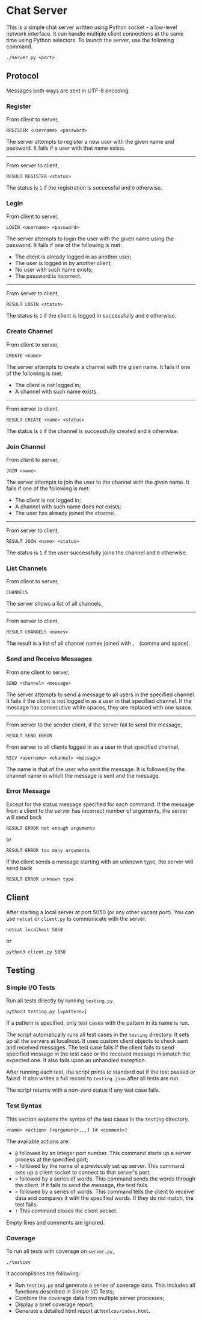 # Chat Server

This is a simple chat server written using Python socket - a low-level network
interface. It can handle multiple client connections at the same time using
Python selectors. To launch the server, use the following command.
```
./server.py <port>
```

## Protocol

Messages both ways are sent in UTF-8 encoding.

### Register

From client to server,
```
REGISTER <username> <password>
```
The server attempts to register a new user with the given name and password. It
fails if a user with that name exists.

---

From server to client,
```
RESULT REGISTER <status>
```
The status is `1` if the registration is successful and `0` otherwise.

### Login

From client to server,
```
LOGIN <username> <password>
```
The server attempts to login the user with the given name using the password. It
fails if one of the following is met:
- The client is already logged in as another user;
- The user is logged in by another client;
- No user with such name exists;
- The password is incorrect.

---

From server to client,
```
RESULT LOGIN <status>
```
The status is `1` if the client is logged in successfully and `0` otherwise.

### Create Channel

From client to server,
```
CREATE <name>
```
The server attempts to create a channel with the given name. It fails if one of
the following is met:
- The client is not logged in;
- A channel with such name exists.

---

From server to client,
```
RESULT CREATE <name> <status>
```
The status is `1` if the channel is successfully created and `0` otherwise.

### Join Channel

From client to server,
```
JOIN <name>
```
The server attempts to join the user to the channel with the given name. It
fails if one of the following is met:
- The client is not logged in;
- A channel with such name does not exists;
- The user has already joined the channel.

---

From server to client,
```
RESULT JOIN <name> <status>
```
The status is `1` if the user successfully joins the channel and `0` otherwise.

### List Channels

From client to server,
```
CHANNELS
```
The server shows a list of all channels.

---

From server to client,
```
RESULT CHANNELS <names>
```
The result is a list of all channel names joined with `, ` (comma and space).

### Send and Receive Messages

From one client to server,
```
SEND <channel> <message>
```
The server attempts to send a message to all users in the specified channel. It
fails if the client is not logged in as a user in that specified channel. If the
message has consecutive white spaces, they are replaced with one space.

---

From server to the sender client, if the server fail to send the message,
```
RESULT SEND ERROR
```

From server to all clients logged in as a user in that specified channel,
```
RECV <username> <channel> <message>
```
The name is that of the user who sent the message. It is followed by the channel
name in which the message is sent and the message.

### Error Message

Except for the status message specified for each command. If the message from a
client to the server has incorrect number of arguments, the server will send
back
```
RESULT ERROR not enough arguments
```
or
```
RESULT ERROR too many arguments
```

If the client sends a message starting with an unknown type, the server will
send back
```
RESULT ERROR unknown type
```

## Client

After starting a local server at port 5050 (or any other vacant port). You can
use `netcat` or `client.py` to communicate with the server.
```
netcat localhost 5050
```
or
```
python3 client.py 5050
```

## Testing

### Simple I/O Tests

Run all tests directly by running `testing.py`.
```
python3 testing.py [<pattern>]
```

If a pattern is specified, only test cases with the pattern in its name is run.

The script automatically runs all test cases in the `testing` directory. It sets
up all the servers at localhost. It uses custom client objects to check sent and
received messages. The test case fails if the client fails to send specified
message in the test case or the received message mismatch the expected one. It
also fails upon an unhandled exception.

After running each test, the script prints to standard out if the test passed or
failed. It also writes a full record to `testing.json` after all tests are run.

The script returns with a non-zero status if any test case fails.

### Test Syntax

This section explains the syntax of the test cases in the `testing` directory.

```
<name> <action> [<argument>...] [# <comment>]
```
The available actions are:
- `@` followed by an integer port number. This command starts up a server
  process at the specified port;
- `~` followed by the name of a previously set up server. This command sets up a
  client socket to connect to that server's port;
- `>` followed by a series of words. This command sends the words through the
  client. If it fails to send the message, the test fails.
- `<` followed by a series of words. This command tells the client to receive
  data and compares it with the specified words. If they do not match, the test
  fails.
- `!` This command closes the client socket.

Empty lines and comments are ignored.

### Coverage

To run all tests with coverage on `server.py`,

```
./testcov
```

It accomplishes the following:
- Run `testing.py` and generate a series of coverage data. This includes all
  functions described in Simple I/O Tests;
- Combine the coverage data from multiple server processes;
- Display a brief coverage report;
- Generate a detailed html report at `htmlcov/index.html`.
